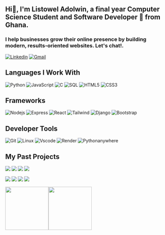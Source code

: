 
## Hi👋, I'm Listowel Adolwin, a final year Computer Science Student and Software Developer 🚀 from Ghana.
### <h3> I help businesses grow their online presence by building modern, results-oriented websites. Let's chat!. </h3>
[![Linkedin](https://img.shields.io/badge/-LinkedIn-blue?style=flat&logo=Linkedin&logoColor=white)](https://www.linkedin.com/in/listowel-adolwin/)
[![Gmail](https://img.shields.io/badge/-Gmail-c14438?style=flat&logo=Gmail&logoColor=white)](mailto:listoweladolwin@gmail.com)

## Languages I Work With
![Python](https://img.shields.io/badge/-Python-000?&logo=Python)
![JavaScript](https://img.shields.io/badge/-JavaScript-000?&logo=JavaScript)
![C](https://img.shields.io/badge/-C-000?&logo=C)
![SQL](https://img.shields.io/badge/-SQL-000?&logo=MySQL)
![HTML5](https://img.shields.io/badge/-HTML5-000?&logo=Html5)
![CSS3](https://img.shields.io/badge/-CSS-000?&logo=CSS3)

## Frameworks
![Nodejs](https://img.shields.io/badge/-Nodejs-000?&logo=Nodejs)
![Express](https://img.shields.io/badge/-Express-000?&logo=Express)
![React](https://img.shields.io/badge/-React-000?&logo=React)
![Tailwind](https://img.shields.io/badge/-Tailwind-000?&logo=Tailwind)
![Django](https://img.shields.io/badge/-Django-000?&logo=Django)
![Bootstrap](https://img.shields.io/badge/-Bootstrap-000?&logo=Bootstrap)

## Developer Tools

![Git](https://img.shields.io/badge/-Git-000?&logo=Git)
![Linux](https://img.shields.io/badge/-Linux-000?&logo=Linux)
![Vscode](https://img.shields.io/badge/-VS%20Code-000?&logo=Visual%20Studio%20Code)
![Render](https://img.shields.io/badge/-Render-000?&logo=Render)
![Pythonanywhere](https://img.shields.io/badge/-Pythonanywhere-000?&logo=Pythonanywhere)

## My Past Projects

[![](https://img.shields.io/badge/-🧬%20Video-Platform-000)](https://video-platform.onrender.com/)
[![](https://img.shields.io/badge/-🧬%20StudyMate-000)](https://listowel.pythonanywhere.com/)
[![](https://img.shields.io/badge/-🧬%20JamConnect-000)](https://github.com/ListowelAdolwin/JamConnect)
[![](https://img.shields.io/badge/-🔬%20Lost%20And%20Found%20App-000)](https://github.com/ListowelAdolwin/lost_and_found_app)


[![](https://img.shields.io/badge/-💉%20React%20Task%20Tracker-000)](https://github.com/ListowelAdolwin/react-task-tracker)
[![](https://img.shields.io/badge/-💉%20Personal%20Portfolio-000)](https://listoweladolwin.github.io/portfolio/)
[![](https://img.shields.io/badge/-🩸%20University%20Website-000)](https://listoweladolwin.github.io/university-website/)
[![](https://img.shields.io/badge/-🌊%20Grid%20Portfolio-000)](https://listoweladolwin.github.io/grid-portfolio/index.html)


<a href="https://listoweladolwin.github.io/portfolio/"><img height="137px" src="https://github-readme-stats.vercel.app/api?username=ListowelAdolwin&hide_title=true&hide_border=true&show_icons=true&include_all_commits=true&count_private=true&line_height=21&text_color=000&icon_color=000&bg_color=0,ea6161,ffc64d,fffc4d,52fa5a&theme=graywhite" /><!-- wi*quL3fcV --><img height="137px" src="https://github-readme-stats.vercel.app/api/top-langs/?username=ListowelAdolwin&hide=html&hide_title=true&hide_border=true&layout=compact&langs_count=6&exclude_repo=comp426,Redventures-Movie-Quotes&text_color=000&icon_color=fff&bg_color=0,52fa5a,4dfcff,c64dff&theme=graywhite" /></a>
